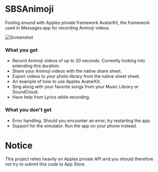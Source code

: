 # SBSAnimoji

Fooling around with Apples private framework AvatarKit, the framework used in Messages.app for recording Animoji videos.

![Screenshot](https://github.com/simonbs/SBSAnimoji/raw/master/screenshot.png)

### What you get

- Record Animoji videos of up to 20 seconds. Currently looking into extending this duration.
- Share your Animoji videos with the native share sheet.
- Export videos to your photo library from the native sheet sheet.
- An example of how to use Apples AvatarKit.
- Sing along with your favorite songs from your Music Library or SoundCloud.
- Have help from Lyrics while recording.

### What you don't get

- Error handling. Should you encounter an error, try restarting the app.
- Support for the simulator. Run the app on your phone instead.

# Notice

This project relies heavily on Apples private API and you should therefore not try to submit this code to App Store.
